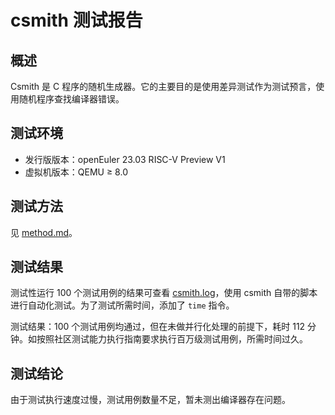 # csmith 测试报告

## 概述

Csmith 是 C 程序的随机生成器。它的主要目的是使用差异测试作为测试预言，使用随机程序查找编译器错误。

## 测试环境

- 发行版版本：openEuler 23.03 RISC-V Preview V1
- 虚拟机版本：QEMU ≥ 8.0

## 测试方法

见 [method.md](./method.md)。

## 测试结果

测试性运行 100 个测试用例的结果可查看 [csmith.log](./log/csmith.log)，使用 csmith 自带的脚本进行自动化测试。为了测试所需时间，添加了 `time` 指令。

测试结果：100 个测试用例均通过，但在未做并行化处理的前提下，耗时 112 分钟。如按照社区测试能力执行指南要求执行百万级测试用例，所需时间过久。

## 测试结论

由于测试执行速度过慢，测试用例数量不足，暂未测出编译器存在问题。